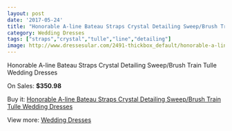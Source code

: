 ```yaml
---
layout: post
date: '2017-05-24'
title: "Honorable A-line Bateau Straps Crystal Detailing Sweep/Brush Train Tulle Wedding Dresses"
category: Wedding Dresses
tags: ["straps","crystal","tulle","line","detailing"]
image: http://www.dressesular.com/2491-thickbox_default/honorable-a-line-bateau-straps-crystal-detailing-sweep-brush-train-tulle-wedding-dresses.jpg
---
```

Honorable A-line Bateau Straps Crystal Detailing Sweep/Brush Train Tulle Wedding Dresses

On Sales: **$350.98**
<a href="https://www.dressesular.com/wedding-dresses/935-honorable-a-line-bateau-straps-crystal-detailing-sweep-brush-train-tulle-wedding-dresses.html"><amp-img layout="responsive" width="600" height="600" src="//www.dressesular.com/2491-thickbox_default/honorable-a-line-bateau-straps-crystal-detailing-sweep-brush-train-tulle-wedding-dresses.jpg" alt="Honorable A-line Bateau Straps Crystal Detailing Sweep/Brush Train Tulle Wedding Dresses 0" /></a>
<a href="https://www.dressesular.com/wedding-dresses/935-honorable-a-line-bateau-straps-crystal-detailing-sweep-brush-train-tulle-wedding-dresses.html"><amp-img layout="responsive" width="600" height="600" src="//www.dressesular.com/2494-thickbox_default/honorable-a-line-bateau-straps-crystal-detailing-sweep-brush-train-tulle-wedding-dresses.jpg" alt="Honorable A-line Bateau Straps Crystal Detailing Sweep/Brush Train Tulle Wedding Dresses 1" /></a>
<a href="https://www.dressesular.com/wedding-dresses/935-honorable-a-line-bateau-straps-crystal-detailing-sweep-brush-train-tulle-wedding-dresses.html"><amp-img layout="responsive" width="600" height="600" src="//www.dressesular.com/2493-thickbox_default/honorable-a-line-bateau-straps-crystal-detailing-sweep-brush-train-tulle-wedding-dresses.jpg" alt="Honorable A-line Bateau Straps Crystal Detailing Sweep/Brush Train Tulle Wedding Dresses 2" /></a>
<a href="https://www.dressesular.com/wedding-dresses/935-honorable-a-line-bateau-straps-crystal-detailing-sweep-brush-train-tulle-wedding-dresses.html"><amp-img layout="responsive" width="600" height="600" src="//www.dressesular.com/2492-thickbox_default/honorable-a-line-bateau-straps-crystal-detailing-sweep-brush-train-tulle-wedding-dresses.jpg" alt="Honorable A-line Bateau Straps Crystal Detailing Sweep/Brush Train Tulle Wedding Dresses 3" /></a>

Buy it: [Honorable A-line Bateau Straps Crystal Detailing Sweep/Brush Train Tulle Wedding Dresses](https://www.dressesular.com/wedding-dresses/935-honorable-a-line-bateau-straps-crystal-detailing-sweep-brush-train-tulle-wedding-dresses.html "Honorable A-line Bateau Straps Crystal Detailing Sweep/Brush Train Tulle Wedding Dresses")

View more: [Wedding Dresses](https://www.dressesular.com/3-wedding-dresses "Wedding Dresses")